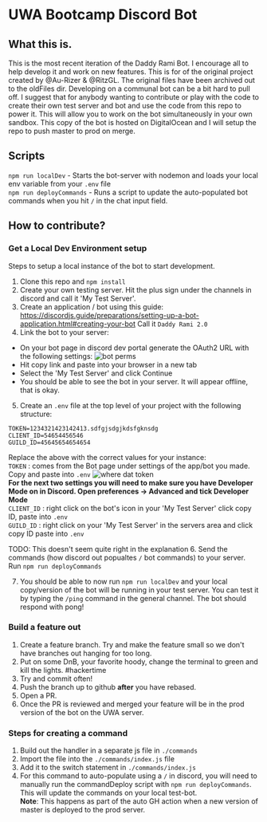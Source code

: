 # UWA Bootcamp Discord Bot

## What this is.
This is the most recent iteration of the Daddy Rami Bot. I encourage all to help develop it and work on new features. This is for of the original project created by @Au-Rizer & @RitzGL. The original files have been archived out to the oldFiles dir. Developing on a communal bot can be a bit hard to pull off. I suggest that for anybody wanting to contribute or play with the code to create their own test server and bot and use the code from this repo to power it. This will allow you to work on the bot simultaneously in your own sandbox. This copy of the bot is hosted on DigitalOcean and I will setup the repo to push master to prod on merge.

## Scripts
`npm run localDev` - Starts the bot-server with nodemon and loads your local env variable from your `.env` file\
`npm run deployCommands` - Runs a script to update the auto-populated bot commands when you hit `/` in the chat input field.

## How to contribute?
### Get a Local Dev Environment setup
Steps to setup a local instance of the bot to start development.
1. Clone this repo and `npm install`
2. Create your own testing server.
Hit the plus sign under the channels in discord and call it 'My Test Server'.
3. Create an application / bot using this guide: https://discordjs.guide/preparations/setting-up-a-bot-application.html#creating-your-bot Call it `Daddy Rami 2.0`
4. Link the bot to your server:
- On your bot page in discord dev portal generate the OAuth2 URL with the following settings:
![bot perms](./assets/readmeScreenshots/perms.png)
- Hit copy link and paste into your browser in a new tab
- Select the 'My Test Server' and click Continue
- You should be able to see the bot in your server. It will appear offline, that is okay.

5. Create an `.env` file at the top level of your project with the following structure:
```
TOKEN=1234321423142413.sdfgjsdgjkdsfgknsdg
CLIENT_ID=54654456546
GUILD_ID=45645654654654
```
Replace the above with the correct values for your instance:\
`TOKEN` : comes from the Bot page under settings of the app/bot you made. Copy and paste into `.env`
![where dat token](./assets/readmeScreenshots/token.png)\
**For the next two settings you will need to make sure you have Developer Mode on in Discord. Open preferences -> Advanced and tick Developer Mode**\
`CLIENT_ID` : right click on the bot's icon in your 'My Test Server' click copy ID, paste into `.env`\
`GUILD_ID` : right click on your 'My Test Server' in the servers area and click copy ID paste into `.env`

TODO: This doesn't seem quite right in the explanation
6. Send the commands (how discord out popualtes `/` bot commands) to your server. Run `npm run deployCommands`

7. You should be able to now run `npm run localDev` and your local copy/version of the bot will be running in your test server. You can test it by typing the `/ping` command in the general channel. The bot should respond with pong!

### Build a feature out
1. Create a feature branch. Try and make the feature small so we don't have branches out hanging for too long.
2. Put on some DnB, your favorite hoody, change the terminal to green and kill the lights. #hackertime
3. Try and commit often!
4. Push the branch up to github **after** you have rebased.
5. Open a PR.
6. Once the PR is reviewed and merged your feature will be in the prod version of the bot on the UWA server.

### Steps for creating a command
1. Build out the handler in a separate js file in `./commands`
2. Import the file into the `./commands/index.js` file
3. Add it to the switch statement in `./commands/index.js`
4. For this command to auto-populate using a `/` in discord, you will need to manually run the commandDeploy script with `npm run deployCommands`. This will update the commands on your local test-bot.\
 **Note**: This happens as part of the auto GH action when a new version of master is deployed to the prod server.

